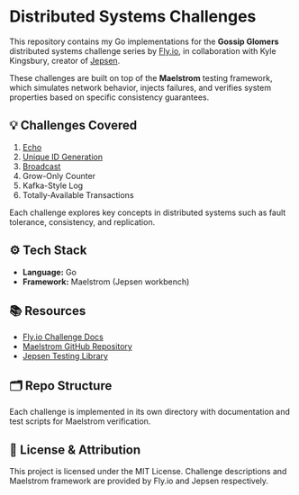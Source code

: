 # Distributed Systems Challenges

This repository contains my Go implementations for the **Gossip Glomers** distributed systems challenge series by [Fly.io](https://fly.io/dist-sys/), in collaboration with Kyle Kingsbury, creator of [Jepsen](https://github.com/jepsen-io/jepsen).  

These challenges are built on top of the **Maelstrom** testing framework, which simulates network behavior, injects failures, and verifies system properties based on specific consistency guarantees.

## 💡 Challenges Covered
1. [Echo](/maelstrom-echo)
1. [Unique ID Generation](/maelstrom-unique-ids)
1. [Broadcast](/maelstrom-broadcast/)
1. Grow-Only Counter
1. Kafka-Style Log
1. Totally-Available Transactions

Each challenge explores key concepts in distributed systems such as fault tolerance, consistency, and replication.

## ⚙️ Tech Stack
- **Language:** Go
- **Framework:** Maelstrom (Jepsen workbench)

## 📚 Resources
- [Fly.io Challenge Docs](https://fly.io/dist-sys/)
- [Maelstrom GitHub Repository](https://github.com/jepsen-io/maelstrom)
- [Jepsen Testing Library](https://github.com/jepsen-io/jepsen)

## 🗂️ Repo Structure
Each challenge is implemented in its own directory with documentation and test scripts for Maelstrom verification.

## 📄 License & Attribution
This project is licensed under the MIT License. Challenge descriptions and Maelstrom framework are provided by Fly.io and Jepsen respectively.
